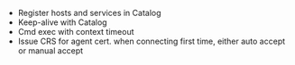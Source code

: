 - Register hosts and services in Catalog
- Keep-alive with Catalog
- Cmd exec with context timeout
- Issue CRS for agent cert. when connecting first time, either auto accept or manual accept
